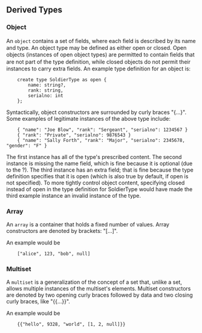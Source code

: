 <!--
 ! Licensed to the Apache Software Foundation (ASF) under one
 ! or more contributor license agreements.  See the NOTICE file
 ! distributed with this work for additional information
 ! regarding copyright ownership.  The ASF licenses this file
 ! to you under the Apache License, Version 2.0 (the
 ! "License"); you may not use this file except in compliance
 ! with the License.  You may obtain a copy of the License at
 !
 !   http://www.apache.org/licenses/LICENSE-2.0
 !
 ! Unless required by applicable law or agreed to in writing,
 ! software distributed under the License is distributed on an
 ! "AS IS" BASIS, WITHOUT WARRANTIES OR CONDITIONS OF ANY
 ! KIND, either express or implied.  See the License for the
 ! specific language governing permissions and limitations
 ! under the License.
 !-->


## <a id="DerivedTypes">Derived Types</a> ##

### <a id="DerivedTypesObject">Object</a> ###
An `object` contains a set of ﬁelds, where each ﬁeld is described by its name and type. An object type may be defined as either open or closed. Open objects (instances of open object types) are permitted to contain ﬁelds that are not part of the type deﬁnition, while closed objects do not permit their instances to carry extra fields. An example type definition for an object is:

        create type SoldierType as open {
            name: string?,
            rank: string,
            serialno: int
        };

Syntactically, object constructors are surrounded by curly braces "{...}".
Some examples of legitimate instances of the above type include:

        { "name": "Joe Blow", "rank": "Sergeant", "serialno": 1234567 }
        { "rank": "Private", "serialno": 9876543 }
        { "name": "Sally Forth", "rank": "Major", "serialno": 2345678, "gender": "F" }

The first instance has all of the type's prescribed content. The second instance is missing the name field, which is fine because it is optional (due to the ?). The third instance has an extra field; that is fine because the type definition specifies that it is open (which is also true by default, if open is not specified). To more tightly control object content, specifying closed instead of open in the type definition for SoldierType would have made the third example instance an invalid instance of the type.

### <a id="DerivedTypesArray">Array</a> ###
An `array` is a container that holds a fixed number of values. Array constructors are denoted by brackets: "[...]".

An example would be


        ["alice", 123, "bob", null]


### <a id="DerivedTypesMultiset">Multiset</a> ###
A `multiset` is a generalization of the concept of a set that, unlike a set, allows multiple instances of the multiset's elements.
 Multiset constructors are denoted by two opening curly braces followed by data and two closing curly braces, like "{{...}}".

An example would be


        {{"hello", 9328, "world", [1, 2, null]}}

